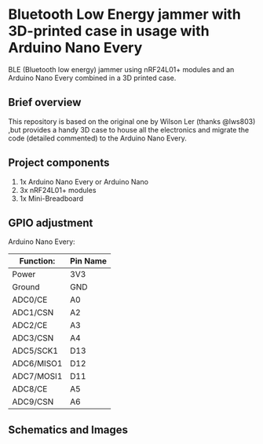# Bluetooth Low Energy jammer with 3D-printed case in usage with Arduino Nano Every
BLE (Bluetooth low energy) jammer using nRF24L01+ modules and an Arduino Nano Every combined in a 3D printed case.

## Brief overview
This repository is based on the original one by Wilson Ler (thanks @lws803) ,but provides a handy 3D case to house all the electronics and migrate the code (detailed commented) to the Arduino Nano Every.
## Project components
1. 1x Arduino Nano Every or Arduino Nano
2. 3x nRF24L01+ modules
3. 1x Mini-Breadboard

## GPIO adjustment
Arduino Nano Every:

| Function:  | Pin Name |
| ---------- | -------- |
| Power  	   | 3V3  	  |
| Ground  	 | GND      |
| ADC0/CE    | A0       |
| ADC1/CSN   | A2       |
| ADC2/CE    | A3       |
| ADC3/CSN   | A4       |
| ADC5/SCK1  | D13      |
| ADC6/MISO1 | D12      |
| ADC7/MOSI1 | D11      |
| ADC8/CE    | A5       |
| ADC9/CSN   | A6       |


## Schematics and Images

